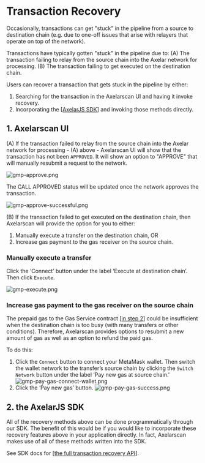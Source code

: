 # Transaction Recovery
Occasionally, transactions can get "stuck" in the pipeline from a source to destination chain (e.g. due to one-off issues that arise with relayers that operate on top of the network).

Transactions have typically gotten "stuck" in the pipeline due to:
(A) The transaction failing to relay from the source chain into the Axelar network for processing.
(B) The transaction failing to get executed on the destination chain.

Users can recover a transaction that gets stuck in the pipeline by either: 
1. Searching for the transaction in the Axelarscan UI and having it invoke recovery.
2. Incorporating the [[AxelarJS SDK](axelarjs-sdk/token-transfer-dep-addr)] and invoking those methods directly.

## 1. Axelarscan UI

(A) If the transaction failed to relay from the source chain into the Axelar network for processing - (A) above - Axelarscan UI will show that the transaction has not been `APPROVED`. It will show an option to "APPROVE" that will manually resubmit a request to the network.

![gmp-approve.png](/images/gmp-approve.png)

The CALL APPROVED status will be updated once the network approves the transaction.

![gmp-approve-successful.png](/images/gmp-approve-successful.png)

(B) If the transaction failed to get executed on the destination chain, then Axelarscan will provide the option for you to either:
1. Manually execute a transfer on the destination chain, OR
2. Increase gas payment to the gas receiver on the source chain.

### Manually execute a transfer
Click the ‘Connect’ button under the label ‘Execute at destination chain’. Then click `Execute`.

![gmp-execute.png](/images/gmp-execute.png)

### Increase gas payment to the gas receiver on the source chain
The prepaid gas to the Gas Service contract [[in step 2](../building-on-gmp#step-2-pay-gas-to-the-gas-services-contract)] could be insufficient when the destination chain is too busy (with many transfers or other conditions). Therefore, Axelarscan provides options to resubmit a new amount of gas as well as an option to refund the paid gas. 

To do this:
1. Click the `Connect` button to connect your MetaMask wallet. Then switch the wallet network to the transfer’s source chain by clicking the `Switch Network` button under the label ‘Pay new gas at source chain.'
![gmp-pay-gas-connect-wallet.png](/images/gmp-pay-gas-connect-wallet.png)
2. Click the ‘Pay new gas’ button.
![gmp-pay-gas-success.png](/images/gmp-pay-gas-success.png)

## 2. the AxelarJS SDK

All of the recovery methods above can be done programmatically through our SDK. The benefit of this would be if you would like to incorporate these recovery features above in your application directly. In fact, Axelarscan makes use of all of these methods written into the SDK. 

See SDK docs for [[the full transaction recovery API](/dev/axelarjs-sdk/tx-status-query-recovery#query-and-recover-gmp-transactions)].
